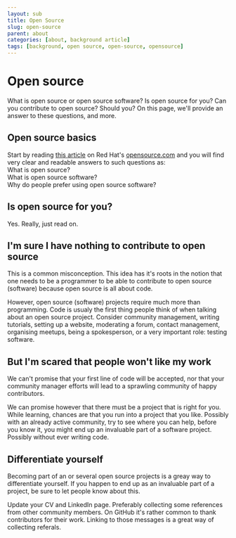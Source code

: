 ```yaml
---
layout: sub
title: Open Source
slug: open-source
parent: about
categories: [about, background article]
tags: [background, open source, open-source, opensource]
---
```

# Open source

What is open source or open source software? 
Is open source for you? Can you contribute to open source? Should you?
On this page, we'll provide an answer to these questions, and more.

## Open source basics
Start by reading [this article](https://opensource.com/resources/what-open-source) on Red Hat's [opensource.com](https://opensource.com) and you will find very clear and readable answers to such questions as:  
What is open source?  
What is open source software?  
Why do people prefer using open source software?  

## Is open source for you?
Yes. Really, just read on.

## I'm sure I have nothing to contribute to open source
This is a common misconception. This idea has it's roots in the notion that one needs to be a programmer to be able to contribute to open source (software) because open source is all about code.

However, open source (software) projects require much more than programming. Code is usualy the first thing people think of when talking about an open source project. Consider community management, writing tutorials, setting up a website, moderating a forum, contact management, organising meetups, being a spokesperson, or a very important role: testing software.

## But I'm scared that people won't like my work
We can't promise that your first line of code will be accepted, nor that your community manager efforts will lead to a sprawling community of happy contributors.

We can promise however that there must be a project that is right for you. While learning, chances are that you run into a project that you like. Possibly with an already active community, try to see where you can help, before you know it, you might end up an invaluable part of a software project. Possibly without ever writing code.

## Differentiate yourself
Becoming part of an or several open source projects is a greay way to differentiate yourself. If you happen to end up as an invaluable part of a project, be sure to let people know about this.

Update your CV and LinkedIn page. Preferably collecting some references from other community members. On GitHub it's rather common to thank contributors for their work. Linking to those messages is a great way of collecting referals.
